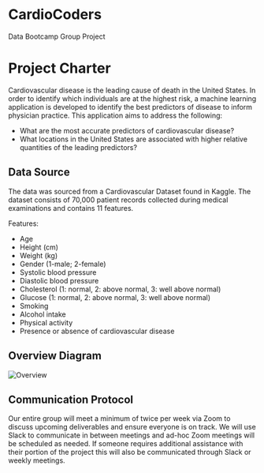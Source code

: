 # CardioCoders
Data Bootcamp Group Project

# Project Charter
Cardiovascular disease is the leading cause of death in the United States. In order to identify which individuals are at the highest risk, a machine learning application is developed to identify the best predictors of disease to inform physician practice. This application aims to address the following:
- What are the most accurate predictors of cardiovascular disease?
- What locations in the United States are associated with higher relative quantities of the leading predictors?

## Data Source
The data was sourced from a Cardiovascular Dataset found in Kaggle. The dataset consists of 70,000 patient records collected during medical examinations and contains 11 features.  

Features:

- Age 
- Height (cm) 
- Weight (kg) 
- Gender (1-male; 2-female)
- Systolic blood pressure 
- Diastolic blood pressure 
- Cholesterol (1: normal, 2: above normal, 3: well above normal)
- Glucose (1: normal, 2: above normal, 3: well above normal)
- Smoking
- Alcohol intake 
- Physical activity 
- Presence or absence of cardiovascular disease


## Overview Diagram
![Overview](https://github.com/zborglin/CardioCoders/blob/main/resources/Overview.png)

## Communication Protocol
Our entire group will meet a minimum of twice per week via Zoom to discuss upcoming deliverables and ensure everyone is on track. We will use Slack to communicate in between meetings and ad-hoc Zoom meetings will be scheduled as needed. If someone requires additional assistance with their portion of the project this will also be communicated through Slack or weekly meetings.  
